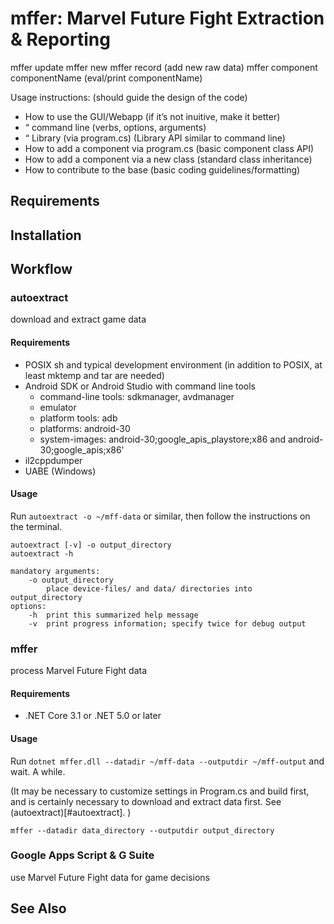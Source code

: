 # mffer: Marvel Future Fight Extraction & Reporting

mffer update
mffer new
mffer record (add new raw data)
mffer component componentName (eval/print componentName)

Usage instructions: (should guide the design of the code)

-   How to use the GUI/Webapp (if it’s not inuitive, make it better)
-   “ command line (verbs, options, arguments)
-   “ Library (via program.cs) (Library API similar to command line)
-   How to add a component via program.cs (basic component class API)
-   How to add a component via a new class (standard class inheritance)
-   How to contribute to the base (basic coding guidelines/formatting)

## Requirements

## Installation

## Workflow

### autoextract

download and extract game data

#### Requirements

-   POSIX sh and typical development environment (in addition to POSIX, at least mktemp and tar are needed)
-   Android SDK or Android Studio with command line tools
    -   command-line tools: sdkmanager, avdmanager
    -   emulator
    -   platform tools: adb
    -   platforms: android-30
    -   system-images: android-30;google_apis_playstore;x86 and android-30;google_apis;x86'
-   il2cppdumper
-   UABE (Windows)

#### Usage

Run `autoextract -o ~/mff-data` or similar, then follow the instructions on the terminal.

```
autoextract [-v] -o output_directory
autoextract -h
```

```
mandatory arguments:
	-o output_directory
	    place device-files/ and data/ directories into output_directory
options:
	-h	print this summarized help message
	-v	print progress information; specify twice for debug output
```

### mffer

process Marvel Future Fight data

#### Requirements

-   .NET Core 3.1 or .NET 5.0 or later

#### Usage

Run `dotnet mffer.dll --datadir ~/mff-data --outputdir ~/mff-output` and wait. A while.

(It may be necessary to customize settings in Program.cs and build first, and is
certainly necessary to download and extract data first. See
(autoextract)[#autoextract]. )

```
mffer --datadir data_directory --outputdir output_directory
```

### Google Apps Script & G Suite

use Marvel Future Fight data for game decisions

## See Also
